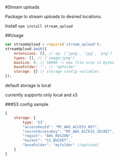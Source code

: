#Stream uploads

Package to stream uploads to desired locations.

Install
`npm install stream_upload`

##Usage

```javascript
var streamUpload = require('stream_upload');
streamUpload.init({
    extensions: [], // eg. ['jpeg', 'jpg', 'png']
    types: [], // ['image/jpeg']
    maxSize: 0, // 50000 -> max file size in bytes
    baseFolder: '', // 'myFolder'
    storage: {} // storage config variables
});
```

default storage is local

currently supports only local and s3

###S3 config sample 
```javascript
{
    storage: {
        type: 'S3',
        "accessKeyId": "MY_AWS_ACCESS_KEY",
        "secretAccessKey": "MY_AWS_ACCESS_SECRET",
        "region": "AWS_REGION",
        "bucket": "S3_BUCKET",
        "baseFolder": "myfolder" //optional
    }
}
```